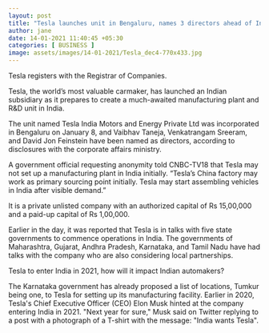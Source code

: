 ```yaml
---
layout: post
title: "Tesla launches unit in Bengaluru, names 3 directors ahead of India launch"
author: jane 
date: 14-01-2021 11:40:45 +05:30 
categories: [ BUSINESS ] 
image: assets/images/14-01-2021/Tesla_dec4-770x433.jpg
---
```

Tesla registers with the Registrar of Companies.

Tesla, the world’s most valuable carmaker, has launched an Indian subsidiary as it prepares to create a much-awaited manufacturing plant and R&D unit in India.

The unit named Tesla India Motors and Energy Private Ltd was incorporated in Bengaluru on January 8, and Vaibhav Taneja, Venkatrangam Sreeram, and David Jon Feinstein have been named as directors, according to disclosures with the corporate affairs ministry.

A government official requesting anonymity told CNBC-TV18 that Tesla may not set up a manufacturing plant in India initially. “Tesla’s China factory may work as primary sourcing point initially. Tesla may start assembling vehicles in India after visible demand.”

It is a private unlisted company with an authorized capital of Rs 15,00,000 and a paid-up capital of Rs 1,00,000.

Earlier in the day, it was reported that Tesla is in talks with five state governments to commence operations in India. The governments of Maharashtra, Gujarat, Andhra Pradesh, Karnataka, and Tamil Nadu have had talks with the company who are also considering local partnerships.

Tesla to enter India in 2021, how will it impact Indian automakers?

The Karnataka government has already proposed a list of locations, Tumkur being one, to Tesla for setting up its manufacturing facility. Earlier in 2020, Tesla's Chief Executive Officer (CEO) Elon Musk hinted at the company entering India in 2021. "Next year for sure," Musk said on Twitter replying to a post with a photograph of a T-shirt with the message: "India wants Tesla".